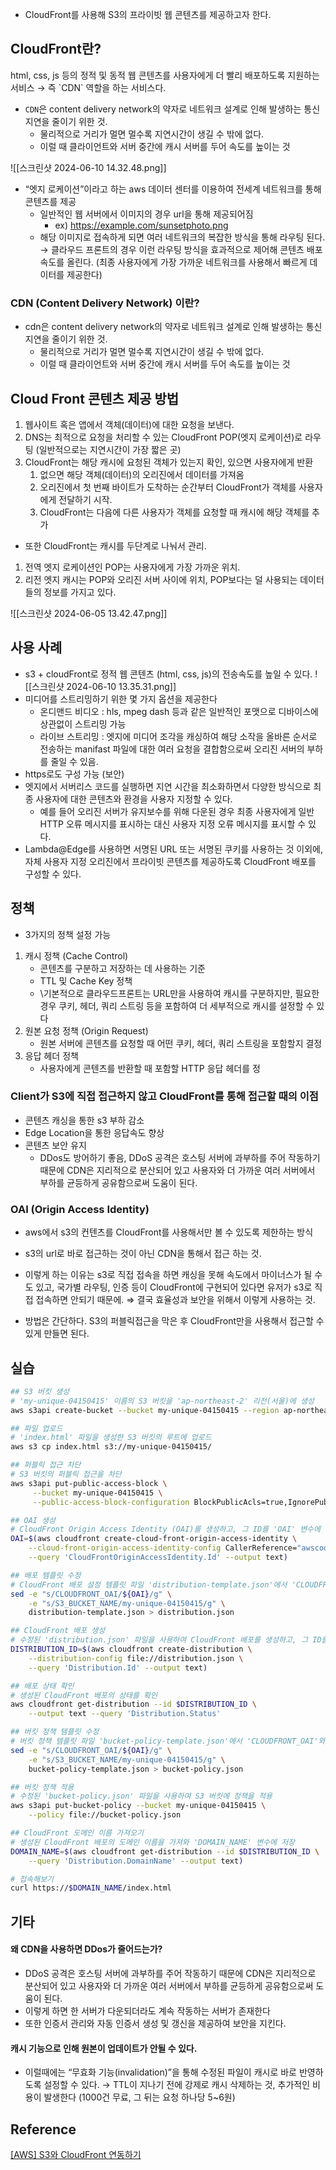 
- CloudFront를 사용해 S3의 프라이빗 웹 콘텐츠를 제공하고자 한다.

## CloudFront란?
<aside>html, css, js 등의 정적 및 동적 웹 콘텐츠를 사용자에게 더 빨리 배포하도록 지원하는 서비스 → 즉 `CDN` 역할을 하는 서비스다.
</aside>

- `CDN`은 content delivery network의 약자로 네트워크 설계로 인해 발생하는 통신 지연을 줄이기 위한 것.
  - 물리적으로 거리가 멀면 멀수록 지연시간이 생길 수 밖에 없다.
  - 이럴 때 클라이언트와 서버 중간에 캐시 서버를 두어 속도를 높이는 것

![[스크린샷 2024-06-10 14.32.48.png]]

- “엣지 로케이션”이라고 하는 aws 데이터 센터를 이용하여 전세계 네트워크를 통해 콘텐츠를 제공
  - 일반적인 웹 서버에서 이미지의 경우 url을 통해 제공되어짐
    - ex) https://example.com/sunsetphoto.png
  - 해당 이미지로 접속하게 되면 여러 네트워크의 복잡한 방식을 통해 라우팅 된다.
    → 클라우드 프론트의 경우 이런 라우팅 방식을 효과적으로 제어해 콘텐츠 배포 속도를 올린다.
    (최종 사용자에게 가장 가까운 네트워크를 사용해서 빠르게 데이터를 제공한다)

### CDN (Content Delivery Network) 이란?
- cdn은 content delivery network의 약자로 네트워크 설계로 인해 발생하는 통신 지연을 줄이기 위한 것.
    - 물리적으로 거리가 멀면 멀수록 지연시간이 생길 수 밖에 없다.
    - 이럴 때 클라이언트와 서버 중간에 캐시 서버를 두어 속도를 높이는 것

## Cloud Front 콘텐츠 제공 방법
1. 웹사이트 혹은 앱에서 객체(데이터)에 대한 요청을 보낸다.
2. DNS는 최적으로 요청을 처리할 수 있는 CloudFront POP(엣지 로케이션)로 라우팅 (일반적으로는 지연시간이 가장 짧은 곳)
3. CloudFront는 해당 캐시에 요청된 객체가 있는지 확인, 있으면 사용자에게 반환
    1. 없으면 해당 객체(데이터)의 오리진에서 데이터를 가져옴
    2. 오리진에서 첫 번째 바이트가 도착하는 순간부터 CloudFront가 객체를 사용자에게 전달하기 시작.
    3. CloudFront는 다음에 다른 사용자가 객체를 요청할 때 캐시에 해당 객체를 추가

- 또한 CloudFront는 캐시를 두단계로 나눠서 관리.

1. 전역 엣지 로케이션인 POP는 사용자에게 가장 가까운 위치.
2. 리전 엣지 캐시는 POP와 오리진 서버 사이에 위치, POP보다는 덜 사용되는 데이터들의 정보를 가지고 있다.

![[스크린샷 2024-06-05 13.42.47.png]]

## 사용 사례
- s3 + cloudFront로 정적 웹 콘텐츠 (html, css, js)의 전송속도를 높일 수 있다.
![[스크린샷 2024-06-10 13.35.31.png]]
- 미디어를 스트리밍하기 위한 몇 가지 옵션을 제공한다
    - 온디맨드 비디오 : hls, mpeg dash 등과 같은 일반적인 포맷으로 디바이스에 상관없이 스트리밍 가능
    - 라이브 스트리밍 : 엣지에 미디어 조각을 캐싱하여 해당 소작을 올바른 순서로 전송하는 manifast 파일에 대한 여러 요청을 결합함으로써 오리진 서버의 부하를 줄일 수 있음.
- https로도 구성 가능 (보안)
- 엣지에서 서버리스 코드를 실행하면 지연 시간을 최소화하면서 다양한 방식으로 최종 사용자에 대한 콘텐츠와 환경을 사용자 지정할 수 있다.
    - 예를 들어 오리진 서버가 유지보수를 위해 다운된 경우 최종 사용자에게 일반 HTTP 오류 메시지를 표시하는 대신 사용자 지정 오류 메시지를 표시할 수 있다.
- Lambda@Edge를 사용하면 서명된 URL 또는 서명된 쿠키를 사용하는 것 이외에, 자체 사용자 지정 오리진에서 프라이빗 콘텐츠를 제공하도록 CloudFront 배포를 구성할 수 있다.
## 정책
- 3가지의 정책 설정 가능
1. 캐시 정책 (Cache Control)
	- 콘텐츠를 구분하고 저장하는 데 사용하는 기준
	- TTL 및 Cache Key 정책 
	- \기본적으로 클라우드프론트는 URL만을 사용하여 캐시를 구분하지만, 필요한 경우 쿠키, 헤더, 쿼리 스트링 등을 포함하여 더 세부적으로 캐시를 설정할 수 있다
2. 원본 요청 정책 (Origin Request)
    - 원본 서버에 콘텐츠를 요청할 때 어떤 쿠키, 헤더, 쿼리 스트링을 포함할지 결정
3. 응답 헤더 정책
    - 사용자에게 콘텐츠를 반환할 때 포함할 HTTP 응답 헤더를 정

### Client가 S3에 직접 접근하지 않고 CloudFront를 통해 접근할 때의 이점
- 콘텐츠 캐싱을 통한 s3 부하 감소
- Edge Location을 통한 응답속도 향상
- 콘텐츠 보안 유지
  - DDos도 방어하기 좋음, DDoS 공격은 호스팅 서버에 과부하를 주어 작동하기 때문에 CDN은 지리적으로 분산되어 있고 사용자와 더 가까운 여러 서버에서 부하를 균등하게 공유함으로써 도움이 된다.

### OAI (Origin Access Identity)
- aws에서 s3의 컨텐츠를 CloudFront를 사용해서만 볼 수 있도록 제한하는 방식
- s3의 url로 바로 접근하는 것이 아닌 CDN을 통해서 접근 하는 것.
- 이렇게 하는 이유는 s3로 직접 접속을 하면 캐싱을 못해 속도에서 마이너스가 될 수도 있고, 국가별 라우팅, 인증 등이 CloudFront에 구현되어 있다면 유저가 s3로 직접 접속하면 안되기 때문에.
⇒ 결국 효율성과 보안을 위해서 이렇게 사용하는 것.

- 방법은 간단하다. S3의 퍼블릭접근을 막은 후 CloudFront만을 사용해서 접근할 수 있게 만들면 된다.

## 실습

```bash
## S3 버킷 생성
# 'my-unique-04150415' 이름의 S3 버킷을 'ap-northeast-2' 리전(서울)에 생성
aws s3api create-bucket --bucket my-unique-04150415 --region ap-northeast-2 --create-bucket-configuration LocationConstraint=ap-northeast-2

## 파일 업로드
# 'index.html' 파일을 생성한 S3 버킷의 루트에 업로드
aws s3 cp index.html s3://my-unique-04150415/

## 퍼블릭 접근 차단
# S3 버킷의 퍼블릭 접근을 차단
aws s3api put-public-access-block \
     --bucket my-unique-04150415 \
     --public-access-block-configuration BlockPublicAcls=true,IgnorePublicAcls=true,BlockPublicPolicy=true,RestrictPublicBuckets=true

## OAI 생성
# CloudFront Origin Access Identity (OAI)를 생성하고, 그 ID를 'OAI' 변수에 저장
OAI=$(aws cloudfront create-cloud-front-origin-access-identity \
    --cloud-front-origin-access-identity-config CallerReference="awscookbook",Comment="AWSCookbook OAI" \
    --query 'CloudFrontOriginAccessIdentity.Id' --output text)

## 배포 템플릿 수정
# CloudFront 배포 설정 템플릿 파일 'distribution-template.json'에서 'CLOUDFRONT_OAI'와 'S3_BUCKET_NAME'을 실제 값으로 대체하여 'distribution.json' 파일로 저장
sed -e "s/CLOUDFRONT_OAI/${OAI}/g" \
    -e "s/S3_BUCKET_NAME/my-unique-04150415/g" \
    distribution-template.json > distribution.json

## CloudFront 배포 생성
# 수정된 'distribution.json' 파일을 사용하여 CloudFront 배포를 생성하고, 그 ID를 'DISTRIBUTION_ID' 변수에 저장
DISTRIBUTION_ID=$(aws cloudfront create-distribution \
    --distribution-config file://distribution.json \
    --query 'Distribution.Id' --output text)

## 배포 상태 확인
# 생성된 CloudFront 배포의 상태를 확인
aws cloudfront get-distribution --id $DISTRIBUTION_ID \
    --output text --query 'Distribution.Status'

## 버킷 정책 템플릿 수정
# 버킷 정책 템플릿 파일 'bucket-policy-template.json'에서 'CLOUDFRONT_OAI'와 'S3_BUCKET_NAME'을 실제 값으로 대체하여 'bucket-policy.json' 파일로 저장
sed -e "s/CLOUDFRONT_OAI/${OAI}/g" \
    -e "s/S3_BUCKET_NAME/my-unique-04150415/g" \
    bucket-policy-template.json > bucket-policy.json

## 버킷 정책 적용
# 수정된 'bucket-policy.json' 파일을 사용하여 S3 버킷에 정책을 적용
aws s3api put-bucket-policy --bucket my-unique-04150415 \
    --policy file://bucket-policy.json

## CloudFront 도메인 이름 가져오기
# 생성된 CloudFront 배포의 도메인 이름을 가져와 'DOMAIN_NAME' 변수에 저장
DOMAIN_NAME=$(aws cloudfront get-distribution --id $DISTRIBUTION_ID \
    --query 'Distribution.DomainName' --output text)

# 접속해보기
curl https://$DOMAIN_NAME/index.html
```

## 기타
#### 왜 CDN을 사용하면 DDos가 줄어드는가?
- DDoS 공격은 호스팅 서버에 과부하를 주어 작동하기 때문에 CDN은 지리적으로 분산되어 있고 사용자와 더 가까운 여러 서버에서 부하를 균등하게 공유함으로써 도움이 된다.
- 이렇게 하면 한 서버가 다운되더라도 계속 작동하는 서버가 존재한다
- 또한 인증서 관리와 자동 인증서 생성 및 갱신을 제공하여 보안을 지킨다.

#### 캐시 기능으로 인해 원본이 업데이트가 안될 수 있다.
  - 이럴때에는 “무효화 기능(invalidation)”을 통해 수정된 파일이 캐시로 바로 반영하도록 설정할 수 있다.
    → TTL이 지나기 전에 강제로 캐시 삭제하는 것, 추가적인 비용이 발생한다 (1000건 무료, 그 뒤는 요청 하나당 5~6원)

## Reference

[[AWS] S3와 CloudFront 연동하기](https://velog.io/@rungoat/AWS-S3%EC%99%80-CloudFront-%EC%97%B0%EB%8F%99%ED%95%98%EA%B8%B0)